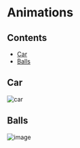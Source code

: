 # Animations

## Contents 

- [Car](#Car)
- [Balls](#Balls)

## Car
![car](https://user-images.githubusercontent.com/37311945/162810878-66ebfe2d-9ec1-4561-9ec1-5947dfda58e7.jpg)


## Balls
![image](https://user-images.githubusercontent.com/37311945/162811070-8d4970bf-cad6-4ff0-a5ad-7fca0220bf22.png)
